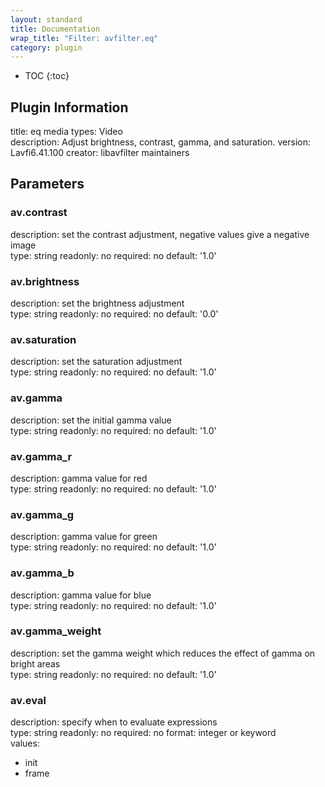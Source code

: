 ```yaml
---
layout: standard
title: Documentation
wrap_title: "Filter: avfilter.eq"
category: plugin
---
```

* TOC
{:toc}

## Plugin Information

title: eq
media types:
Video  
description: Adjust brightness, contrast, gamma, and saturation.
version: Lavfi6.41.100
creator: libavfilter maintainers

## Parameters

### av.contrast

description:
set the contrast adjustment, negative values give a negative image  
type: string
readonly: no
required: no
default: '1.0'  

### av.brightness

description:
set the brightness adjustment  
type: string
readonly: no
required: no
default: '0.0'  

### av.saturation

description:
set the saturation adjustment  
type: string
readonly: no
required: no
default: '1.0'  

### av.gamma

description:
set the initial gamma value  
type: string
readonly: no
required: no
default: '1.0'  

### av.gamma_r

description:
gamma value for red  
type: string
readonly: no
required: no
default: '1.0'  

### av.gamma_g

description:
gamma value for green  
type: string
readonly: no
required: no
default: '1.0'  

### av.gamma_b

description:
gamma value for blue  
type: string
readonly: no
required: no
default: '1.0'  

### av.gamma_weight

description:
set the gamma weight which reduces the effect of gamma on bright areas  
type: string
readonly: no
required: no
default: '1.0'  

### av.eval

description:
specify when to evaluate expressions  
type: string
readonly: no
required: no
format: integer or keyword  
values:
* init
* frame

